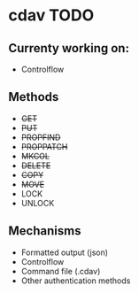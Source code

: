 # cdav TODO

## Currenty working on:
- Controlflow

## Methods

- ~~GET~~
- ~~PUT~~
- ~~PROPFIND~~
- ~~PROPPATCH~~
- ~~MKCOL~~
- ~~DELETE~~
- ~~COPY~~
- ~~MOVE~~
- LOCK
- UNLOCK

## Mechanisms

- Formatted output (json)
- Controlflow
- Command file (.cdav)
- Other authentication methods
